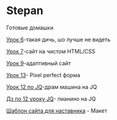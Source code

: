 

# Stepan
Готовые домашки

[Урок 6](https://stepahaha.github.io/homework_6/index.html "Mini-shit")-такая дичь, шо лучше не видеть

[Урок 7](https://stepahaha.github.io/homework-7/index.html "HTML/CSS")-сайт на чистом HTML/CSS


[Урок 9](https://stepahaha.github.io/Homework_9/index.html "BS3")-адаптивный сайт

[Урок 13](https://Stepahaha.github.io/homework_13/index.html "Pixel")- Pixel perfect форма



[Урок 12 по JQ](https://Stepahaha.github.io/src/index.html "Drum-machine")-драм машина на JQ

[Дз по 12 уроку JQ](https://Stepahaha.github.io/пианино/src/index.html "piano")- пианино на JQ

[Шаблон сайта для наставника](https://github.com/Stepahaha/Stepahaha.github.io/blob/master/For_Teacher/src/index.html "template") - Макет
